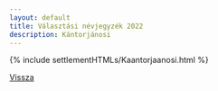 ```yaml
---
layout: default
title: Választási névjegyzék 2022
description: Kántorjánosi
---
```


{% include settlementHTMLs/Kaantorjaanosi.html %}

[Vissza](./)